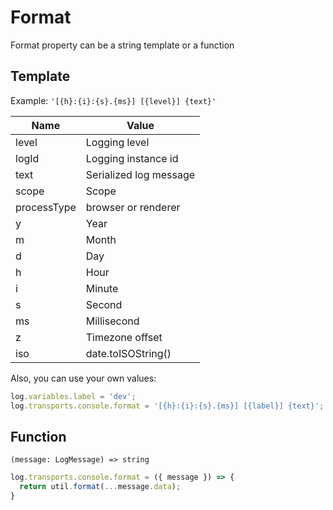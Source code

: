 # Format

Format property can be a string template or a function

## Template

Example: ``'[{h}:{i}:{s}.{ms}] [{level}] {text}'``

| Name        | Value                  |
|-------------|------------------------|
| level       | Logging level          |
| logId       | Logging instance id    |
| text        | Serialized log message |
| scope       | Scope                  |
| processType | browser or renderer    |
| y           | Year                   |
| m           | Month                  |
| d           | Day                    |
| h           | Hour                   |
| i           | Minute                 |
| s           | Second                 |
| ms          | Millisecond            |
| z           | Timezone offset        |
| iso         | date.toISOString()     |

Also, you can use your own values:

```js
log.variables.label = 'dev';
log.transports.console.format = '[{h}:{i}:{s}.{ms}] [{label}] {text}';
```

## Function

`(message: LogMessage) => string`

```js
log.transports.console.format = ({ message }) => {
  return util.format(...message.data);
}
```
